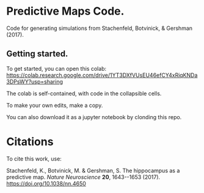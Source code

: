 # Predictive Maps Code.

Code for generating simulations from Stachenfeld, Botvinick, & Gershman (2017).

## Getting started.

To get started, you can open this colab:
[https://colab.research.google.com/drive/1YT3DXfVUsEU46efCY4xRiqKNDa3DPsWY?usp=sharing
](url)

The colab is self-contained, with code in the collapsible cells. 

To make your own edits, make a copy.

You can also download it as a jupyter notebook by clonding this repo.

# Citations
To cite this work, use:

Stachenfeld, K., Botvinick, M. & Gershman, S. The hippocampus as a predictive map. *Nature Neuroscience* **20**, 1643--1653 (2017). https://doi.org/10.1038/nn.4650
